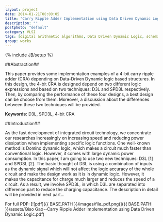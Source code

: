 ```yaml
---
layout: project
date: 2014-01-21T00:00:05
title: "Carry Ripple Adder Implementation using Data Driven Dynamic Logic"
description: ""
postphoto: "default"
category: VLSI
tags: [digital arithmetic algorithms, Data Driven Dynamic Logic, schematic, Spice]
group: works
---
```

{% include JB/setup %}

##Abstraction##

This paper provides some implementation examples of a 4-bit carry ripple adder (CRA) depending on Data-Driven Dynamic logic based structures. In this design, the 4-bit CRA is designed depend on two different logic expressions and based on two techniques: D3L and SPD3L respectively. Then, by comparing the performance of these four designs, a best design can be choose from them. Moreover, a discussion about the differences between these two techniques will be provided.  

**Keywords:** D3L, SPD3L, 4-bit CRA 

##Introduction##

As the fast development of integrated circuit technology, we concentrate our researches increasingly on increasing speed and reducing power dissipation when implementing specific logic functions. One well-known method is Domino dynamic logic, which makes a circuit much faster than conventional logic. However, it comes with large dynamic power consumption. In this paper, I am going to use two new techniques: D3L [1] and SPD3L [2]. The basic thought of D3L is using a combination of inputs as the dynamic signal which will not affect the logic accuracy of the whole circuit and make the design work as it is in dynamic logic. However, it makes the capacitance for charge much larger and reduces the speed of a circuit. As a result, we involve SPD3L, in which D3L are separated into difference part to reduce the charging capacitance. The description in detail will be provided in next part... 

For full PDF: [![pdf]({{ BASE.PATH }}/images/file_pdf.png)]({{ BASE.PATH }}/assets/Qiao Gao--Carry Ripple Adder Implementation using Data Driven Dynamic Logic.pdf)
